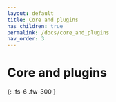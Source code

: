 ```yaml
---
layout: default
title: Core and plugins
has_children: true
permalink: /docs/core_and_plugins
nav_order: 3
---
```


# Core and plugins

{: .fs-6 .fw-300 }